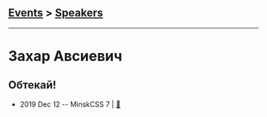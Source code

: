 ## [Events](../README.md) > [Speakers](../speakers.md)
---

# Захар Авсиевич

## Обтекай!
- 2019 Dec 12 -- MinskCSS 7  | [:notebook:](https://zavsievich.github.io/FloatPres/)  
